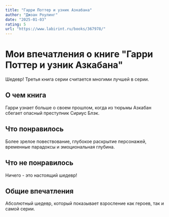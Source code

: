 ```yaml
---
title: "Гарри Поттер и узник Азкабана"
author: "Джоан Роулинг"
date: "2025-01-03"
rating: 5
url: "https://www.labirint.ru/books/367978/"
---
```


# Мои впечатления о книге "Гарри Поттер и узник Азкабана"

Шедевр! Третья книга серии считается многими лучшей в серии.

## О чем книга

Гарри узнает больше о своем прошлом, когда из тюрьмы Азкабан сбегает опасный преступник Сириус Блэк.

## Что понравилось

Более зрелое повествование, глубокое раскрытие персонажей, временные парадоксы и эмоциональная глубина.

## Что не понравилось

Ничего - это настоящий шедевр!

## Общие впечатления

Абсолютный шедевр, который показывает взросление как героев, так и самой серии.
